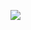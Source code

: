 ![](https://www.nta.go.jp/tmp/b2edafd3-661c-4e7a-a2d5-485dc35deed8/images/13758f7015541003f3bd5eb67104c3c026fc86c24a3efcbeee369ced71906b23.jpg)